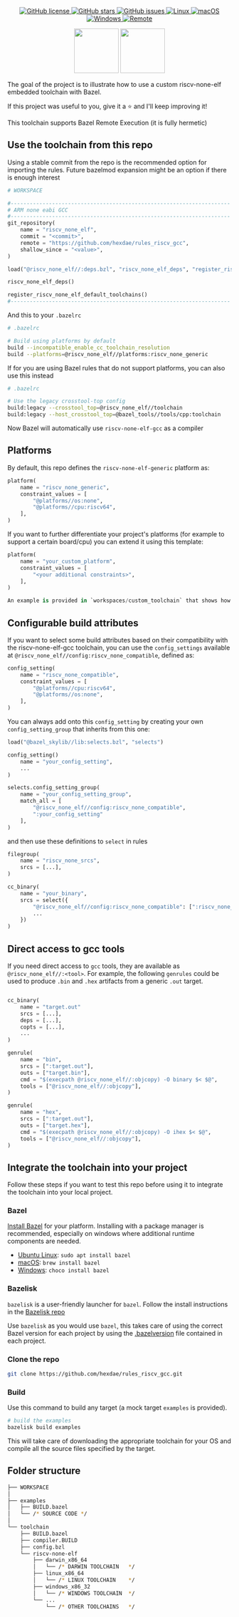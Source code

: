 <p align="center">

<a href="https://github.com/hexdae/rules_riscv_gcc/blob/master/LICENSE">
    <img alt="GitHub license" src="https://img.shields.io/github/license/hexdae/rules_riscv_gcc?color=success">
</a>

<a href="https://github.com/hexdae/rules_riscv_gcc/stargazers">
    <img alt="GitHub stars" src="https://img.shields.io/github/stars/hexdae/rules_riscv_gcc?color=success">
</a>

<a href="https://github.com/hexdae/rules_riscv_gcc/issues">
    <img alt="GitHub issues" src="https://img.shields.io/github/issues/hexdae/rules_riscv_gcc">
</a>

<a href="https://github.com/hexdae/rules_riscv_gcc/actions">
    <img alt="Linux" src="https://github.com/hexdae/rules_riscv_gcc/workflows/Linux/badge.svg">
</a>

<a href="https://github.com/hexdae/rules_riscv_gcc/actions">
    <img alt="macOS" src="https://github.com/hexdae/rules_riscv_gcc/workflows/macOS/badge.svg">
</a>

<a href="https://github.com/hexdae/rules_riscv_gcc/actions">
    <img alt="Windows" src="https://github.com/hexdae/rules_riscv_gcc/workflows/Windows/badge.svg">
</a>

<a href="https://github.com/hexdae/rules_riscv_gcc/actions">
    <img alt="Remote" src="https://github.com/hexdae/rules_riscv_gcc/workflows/Remote/badge.svg">
</a>

</p>

<p align="center" float="left">

<img src="https://upload.wikimedia.org/wikipedia/en/thumb/7/7d/Bazel_logo.svg/1024px-Bazel_logo.svg.png?20170728105517" height="100px"/>

<img src="https://riscv.org/wp-content/uploads/2020/06/riscv-color.svg" height="100px">

</p>


The goal of the project is to illustrate how to use a custom riscv-none-elf embedded toolchain with Bazel.

If this project was useful to you, give it a ⭐️ and I'll keep improving it!

This toolchain supports Bazel Remote Execution (it is fully hermetic)

## Use the toolchain from this repo

Using a stable commit from the repo is the recommended option for importing the rules. Future bazelmod expansion might
be an option if there is enough interest

```python
# WORKSPACE

#---------------------------------------------------------------------
# ARM none eabi GCC
#---------------------------------------------------------------------
git_repository(
    name = "riscv_none_elf",
    commit = "<commit>",
    remote = "https://github.com/hexdae/rules_riscv_gcc",
    shallow_since = "<value>",
)

load("@riscv_none_elf//:deps.bzl", "riscv_none_elf_deps", "register_riscv_none_elf_default_toolchains")

riscv_none_elf_deps()

register_riscv_none_elf_default_toolchains()
#---------------------------------------------------------------------
```

And this to your `.bazelrc `
```bash
# .bazelrc

# Build using platforms by default
build --incompatible_enable_cc_toolchain_resolution
build --platforms=@riscv_none_elf//platforms:riscv_none_generic
```

If for you are using Bazel rules that do not support platforms, you can also use this instead
```bash
# .bazelrc

# Use the legacy crosstool-top config
build:legacy --crosstool_top=@riscv_none_elf//toolchain
build:legacy --host_crosstool_top=@bazel_tools//tools/cpp:toolchain
```

Now Bazel will automatically use `riscv-none-elf-gcc` as a compiler

## Platforms

By default, this repo defines the `riscv-none-elf-generic` platform as:
```python
platform(
    name = "riscv_none_generic",
    constraint_values = [
        "@platforms//os:none",
        "@platforms//cpu:riscv64",
    ],
)
```

If you want to further differentiate your project's platforms (for example to support a certain board/cpu) you can extend it using this template:

```python
platform(
    name = "your_custom_platform",
    constraint_values = [
        "<your additional constraints>",
    ],
)

An example is provided in `workspaces/custom_toolchain` that shows how to register a toolchain with custom flasgs for `march`
```

## Configurable build attributes

If you want to select some build attributes based on their compatibility with the riscv-none-elf-gcc toolchain, you can use the `config_settings` available at `@riscv_none_elf//config:riscv_none_compatible`, defined as:

```python
config_setting(
    name = "riscv_none_compatible",
    constraint_values = [
        "@platforms//cpu:riscv64",
        "@platforms//os:none",
    ],
)
```

You can always add onto this `config_setting` by creating your own `config_setting_group` that inherits from this one:

```python
load("@bazel_skylib//lib:selects.bzl", "selects")

config_setting()
    name = "your_config_setting",
    ...
)

selects.config_setting_group(
    name = "your_config_setting_group",
    match_all = [
        "@riscv_none_elf//config:riscv_none_compatible",
        ":your_config_setting"
    ],
)
```

and then use these definitions to `select` in rules

```python
filegroup(
    name = "riscv_none_srcs",
    srcs = [...],
)

cc_binary(
    name = "your_binary",
    srcs = select({
        "@riscv_none_elf//config:riscv_none_compatible": [":riscv_none_srcs"],
        ...
    })
)
```

## Direct access to gcc tools

If you need direct access to `gcc` tools, they are available as `@riscv_none_elf//:<tool>`. For example, the following `genrules` could be used to produce `.bin` and `.hex` artifacts from a generic `.out` target.

```python

cc_binary(
    name = "target.out"
    srcs = [...],
    deps = [...],
    copts = [...],
    ...
)

genrule(
    name = "bin",
    srcs = [":target.out"],
    outs = ["target.bin"],
    cmd = "$(execpath @riscv_none_elf//:objcopy) -O binary $< $@",
    tools = ["@riscv_none_elf//:objcopy"],
)

genrule(
    name = "hex",
    srcs = [":target.out"],
    outs = ["target.hex"],
    cmd = "$(execpath @riscv_none_elf//:objcopy) -O ihex $< $@",
    tools = ["@riscv_none_elf//:objcopy"],
)
```

## Integrate the toolchain into your project

Follow these steps if you want to test this repo before using it to integrate
the toolchain into your local project.

### Bazel

[Install Bazel](https://docs.bazel.build/versions/master/install.html) for your platform. Installing with a package manager is recommended, especially on windows where additional runtime components are needed.

- [Ubuntu Linux](https://docs.bazel.build/versions/master/install-ubuntu.html): `sudo apt install bazel`
- [macOS](https://docs.bazel.build/versions/master/install-os-x.html): `brew install bazel`
- [Windows](https://docs.bazel.build/versions/master/install-windows.html): `choco install bazel`

### Bazelisk

`bazelisk` is a user-friendly launcher for `bazel`. Follow the install instructions in the [Bazelisk repo](https://github.com/bazelbuild/bazelisk)

Use `bazelisk` as you would use `bazel`, this takes care of using the correct Bazel version for each project by using the [.bazelversion](./.bazelversion) file contained in each project.

### Clone the repo

```bash
git clone https://github.com/hexdae/rules_riscv_gcc.git
```

### Build

Use this command to build any target (a mock target `examples` is provided).

```bash
# build the examples
bazelisk build examples
```

This will take care of downloading the appropriate toolchain for your OS and compile all the source files specified by the target.

## Folder structure

```bash
├── WORKSPACE
│
├── examples
│   ├── BUILD.bazel
│   └── /* SOURCE CODE */
│
└── toolchain
    ├── BUILD.bazel
    ├── compiler.BUILD
    ├── config.bzl
    └── riscv-none-elf
        ├── darwin_x86_64
        │   └── /* DARWIN TOOLCHAIN   */
        ├── linux_x86_64
        │   └── /* LINUX TOOLCHAIN    */
        ├── windows_x86_32
        │   └── /* WINDOWS TOOLCHAIN  */
        └── ...
            └── /* OTHER TOOLCHAINS   */

```

